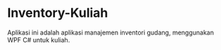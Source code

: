 # Inventory-Kuliah
Aplikasi ini adalah aplikasi manajemen inventori gudang, menggunakan WPF C# untuk kuliah.
